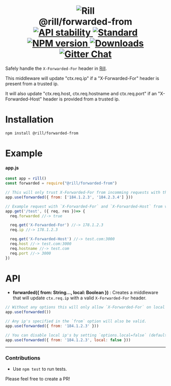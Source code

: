 <h1 align="center">
  <!-- Logo -->
  <img src="https://raw.githubusercontent.com/rill-js/rill/master/Rill-Icon.jpg" alt="Rill"/>
  <br/>
  @rill/forwarded-from
	<br/>

  <!-- Stability -->
  <a href="https://nodejs.org/api/documentation.html#documentation_stability_index">
    <img src="https://img.shields.io/badge/stability-stable-brightgreen.svg?style=flat-square" alt="API stability"/>
  </a>
  <!-- Standard -->
  <a href="https://github.com/feross/standard">
    <img src="https://img.shields.io/badge/code%20style-standard-brightgreen.svg?style=flat-square" alt="Standard"/>
  </a>
  <!-- NPM version -->
  <a href="https://npmjs.org/package/@rill/forwarded-from">
    <img src="https://img.shields.io/npm/v/@rill/forwarded-from.svg?style=flat-square" alt="NPM version"/>
  </a>
  <!-- Downloads -->
  <a href="https://npmjs.org/package/@rill/forwarded-from">
    <img src="https://img.shields.io/npm/dm/@rill/forwarded-from.svg?style=flat-square" alt="Downloads"/>
  </a>
  <!-- Gitter Chat -->
  <a href="https://gitter.im/rill-js/rill">
    <img src="https://img.shields.io/gitter/room/rill-js/rill.svg?style=flat-square" alt="Gitter Chat"/>
  </a>
</h1>

Safely handle the `X-Forwarded-For` header in [Rill](https://gitter.im/rill-js/rill).

This middleware will update "ctx.req.ip" if a "X-Forwarded-For" header is present from a trusted ip.

It will also update "ctx.req.host, ctx.req.hostname and ctx.req.port" if an "X-Forwarded-Host" header is provided from a trusted ip.

# Installation

```console
npm install @rill/forwarded-from
```

# Example

#### app.js

```js
const app = rill()
const forwarded = require("@rill/forwarded-from")

// This will only trust X-Forwarded-For from incomming requests with the provided ips and any local requests.
app.use(forwarded({ from: ['184.1.2.3', '184.2.3.4'] }))

// Example request with `X-Forwarded-For` and `X-Forwarded-Host` from valid ip.
app.get('/test', ({ req, res })=> {
  req.forwarded //-> true

  req.get('X-Forwarded-For') //-> 178.1.2.3
  req.ip //-> 178.1.2.3

  req.get('X-Forwarded-Host') //-> test.com:3000
  req.host //-> test.com:3000
  req.hostname //-> test.com
  req.port //-> 3000
})
```

# API

+ **forwarded({ from: String..., local: Boolean  })** : Creates a middleware that will update `ctx.req.ip` with a valid `X-Forwarded-For` header.

```javascript
// Without any options this will only allow `X-Forwarded-For` on local requests.
app.use(forwarded())

// Any ip's specified in the `from` option will also be valid.
app.use(forwarded({ from: '184.1.2.3' }))

// You can disable local ip's by setting `options.local=false` (default true).
app.use(forwarded({ from: '184.1.2.3', local: false }))
```

---

### Contributions

* Use `npm test` to run tests.

Please feel free to create a PR!
